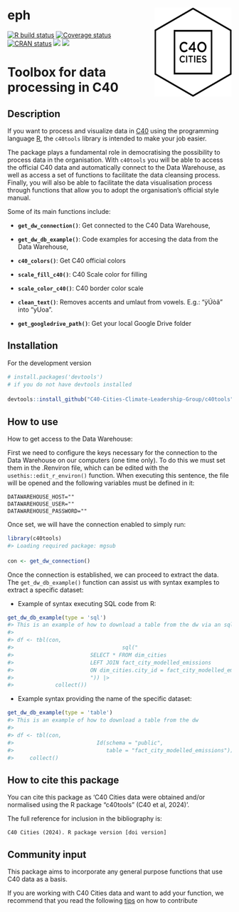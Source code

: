 
<!-- README.md is generated from README.Rmd. Please edit that file -->

# eph <img src='docs/logo.png' align="right" height="200" style="float:right; height:200px;" />

<!-- badges: start -->

[![R build
status](https://github.com/C40-Cities-Climate-Leadership-Group/c40tools/workflows/R-CMD-check/badge.svg)](https://github.com/C40-Cities-Climate-Leadership-Group/c40tools/actions)
[![Coverage
status](https://codecov.io/gh/C40-Cities-Climate-Leadership-Group/c40tools/branch/master/graph/badge.svg)](https://app.codecov.io/gh/C40-Cities-Climate-Leadership-Group/c40tools?branch=master)
[![CRAN
status](https://www.r-pkg.org/badges/version/c40tools)](https://cran.r-project.org/package=c40tools)
[![](http://cranlogs.r-pkg.org/badges/grand-total/c40tools?color=blue)](https://cran.r-project.org/package=c40tools)
[![](http://cranlogs.r-pkg.org/badges/last-month/c40tools?color=blue)](https://cran.r-project.org/package=c40tools)

<!-- badges: end -->

# Toolbox for data processing in C40

## Description

If you want to process and visualize data in [C40](https://www.c40.org/)
using the programming language [R](https://www.r-project.org/), the
`c40tools` library is intended to make your job easier.

The package plays a fundamental role in democratising the possibility to
process data in the organisation. With `c40tools` you will be able to
access the official C40 data and automatically connect to the Data
Warehouse, as well as access a set of functions to facilitate the data
cleansing process. Finally, you will also be able to facilitate the data
visualisation process through functions that allow you to adopt the
organisation’s official style manual.

Some of its main functions include:

- **`get_dw_connection()`**: Get connected to the C40 Data Warehouse,

- **`get_dw_db_example()`**: Code examples for accesing the data from
  the Data Warehouse,

- **`c40_colors()`**: Get C40 official colors

- **`scale_fill_c40()`**: C40 Scale color for filling

- **`scale_color_c40()`**: C40 border color scale

- **`clean_text()`**: Removes accents and umlaut from vowels. E.g.:
  “ÿÚòâ” into “yUoa”.

- **`get_googledrive_path()`**: Get your local Google Drive folder

## Installation

For the development version

``` r
# install.packages('devtools')
# if you do not have devtools installed

devtools::install_github("C40-Cities-Climate-Leadership-Group/c40tools")
```

## How to use

How to get access to the Data Warehouse:

First we need to configure the keys necessary for the connection to the
Data Warehouse on our computers (one time only). To do this we must set
them in the .Renviron file, which can be edited with the
`usethis::edit_r_environ()` function. When executing this sentence, the
file will be opened and the following variables must be defined in it:

    DATAWAREHOUSE_HOST=""
    DATAWAREHOUSE_USER=""
    DATAWAREHOUSE_PASSWORD=""

Once set, we will have the connection enabled to simply run:

``` r
library(c40tools)
#> Loading required package: mgsub

con <- get_dw_connection()
```

Once the connection is established, we can proceed to extract the data.
The `get_dw_db_example()` function can assist us with syntax examples to
extract a specific dataset:

- Example of syntax executing SQL code from R:

``` r
get_dw_db_example(type = 'sql')
#> This is an example of how to download a table from the dw via an sql request 
#> 
#> df <- tbl(con,
#>                                  sql("
#>                        SELECT * FROM dim_cities
#>                        LEFT JOIN fact_city_modelled_emissions
#>                        ON dim_cities.city_id = fact_city_modelled_emissions.city_id
#>                        ")) |>
#>             collect())
```

- Example syntax providing the name of the specific dataset:

``` r
get_dw_db_example(type = 'table')
#> This is an example of how to download a table from the dw 
#> 
#> df <- tbl(con,
#>                          Id(schema = "public",
#>                             table = "fact_city_modelled_emissions")) |>
#>     collect()
```

## How to cite this package

You can cite this package as ‘C40 Cities data were obtained and/or
normalised using the R package “c40tools” (C40 et al, 2024)’.

The full reference for inclusion in the bibliography is:

    C40 Cities (2024). R package version [doi version]

## Community input

This package aims to incorporate any general purpose functions that use
C40 data as a basis.

If you are working with C40 Cities data and want to add your function,
we recommend that you read the following
[tips](https://github.com/C40-Cities-Climate-Leadership-Group/c40tools/blob/master/.github/CONTRIBUTING.md)
on how to contribute
